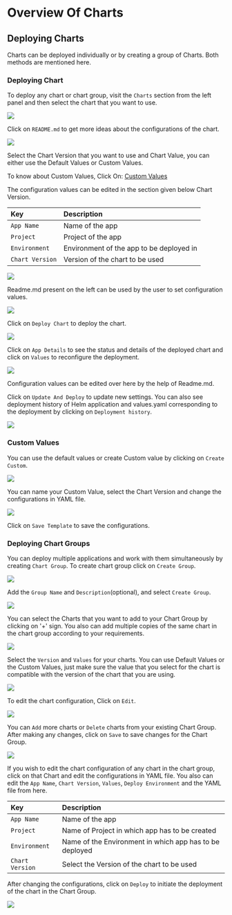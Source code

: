 # Overview Of Charts

## Deploying Charts

Charts can be deployed individually or by creating a group of Charts. Both methods are mentioned here.

### Deploying Chart

To deploy any chart or chart group, visit the `Charts` section from the left panel and then select the chart that you want to use.

![](https://devtron-public-asset.s3.us-east-2.amazonaws.com/images/deploy-chart/overview-of-charts/overview-of-charts-1.jpg)

Click on `README.md` to get more ideas about the configurations of the chart.

![](https://devtron-public-asset.s3.us-east-2.amazonaws.com/images/deploy-chart/overview-of-charts/overview-of-charts-2.jpg)

Select the Chart Version that you want to use and Chart Value, you can either use the Default Values or Custom Values.

To know about Custom Values, Click On: [Custom Values](overview-of-charts#custom-values)

The configuration values can be edited in the section given below Chart Version.

| Key | Description |
| :--- | :--- |
| `App Name` | Name of the app |
| `Project` | Project of the app |
| `Environment` | Environment of the app to be deployed in |
| `Chart Version` | Version of the chart to be used |

![](https://devtron-public-asset.s3.us-east-2.amazonaws.com/images/deploy-chart/overview-of-charts/overview-of-charts-3.jpg)

Readme.md present on the left can be used by the user to set configuration values.

![](https://devtron-public-asset.s3.us-east-2.amazonaws.com/images/deploy-chart/overview-of-charts/overview-of-charts-4.jpg)

Click on `Deploy Chart` to deploy the chart.

![](https://devtron-public-asset.s3.us-east-2.amazonaws.com/images/deploy-chart/overview-of-charts/overview-of-charts-5-2.jpg)

Click on `App Details` to see the status and details of the deployed chart and click on `Values` to reconfigure the deployment.

![](https://devtron-public-asset.s3.us-east-2.amazonaws.com/images/deploy-chart/overview-of-charts/overview-of-charts-6-2.jpg)

Configuration values can be edited over here by the help of Readme.md.

Click on `Update And Deploy` to update new settings.
You can also see deployment history of Helm application and values.yaml corresponding to the deployment by clicking on `Deployment history`.

![](https://devtron-public-asset.s3.us-east-2.amazonaws.com/images/deploy-chart/overview-of-charts/overview-of-charts-9-2.jpg)

### Custom Values

You can use the default values or create Custom value by clicking on `Create Custom`.

![](https://devtron-public-asset.s3.us-east-2.amazonaws.com/images/deploy-chart/overview-of-charts/overview-of-charts-7.jpg)

You can name your Custom Value, select the Chart Version and change the configurations in YAML file.

![](https://devtron-public-asset.s3.us-east-2.amazonaws.com/images/deploy-chart/overview-of-charts/overview-of-charts-8-2.jpg)

Click on `Save Template` to save the configurations.

### Deploying Chart Groups

You can deploy multiple applications and work with them simultaneously by creating `Chart Group`.
To create chart group click on `Create Group`.

![](https://devtron-public-asset.s3.us-east-2.amazonaws.com/images/deploy-chart/chart-group/chart-group-1.jpg)

Add the `Group Name` and `Description`(optional), and select `Create Group`.

![](https://devtron-public-asset.s3.us-east-2.amazonaws.com/images/deploy-chart/chart-group/chart-group-2.jpg)

You can select the Charts that you want to add to your Chart Group by clicking on '+' sign. You also can add multiple copies of the same chart in the chart group according to your requirements.

![](https://devtron-public-asset.s3.us-east-2.amazonaws.com/images/deploy-chart/chart-group/chart-group-3.jpg)

Select the `Version` and `Values` for your charts.
You can use Default Values or the Custom Values, just make sure the value that you select for the chart is compatible with the version of the chart that you are using.

![](https://devtron-public-asset.s3.us-east-2.amazonaws.com/images/deploy-chart/overview-of-charts/overview-of-charts-9.jpg)

To edit the chart configuration, Click on `Edit`.

![](https://devtron-public-asset.s3.us-east-2.amazonaws.com/images/deploy-chart/overview-of-charts/overview-of-charts-10.jpg)

You can `Add` more charts or `Delete` charts from your existing Chart Group.
After making any changes, click on `Save` to save changes for the Chart Group.

![](https://devtron-public-asset.s3.us-east-2.amazonaws.com/images/deploy-chart/overview-of-charts/overview-of-charts-11.jpg)

If you wish to edit the chart configuration of any chart in the chart group, click on that Chart and edit the configurations in YAML file. You also can edit the `App Name`, `Chart Version`, `Values`, `Deploy Environment` and the YAML file from here.

| Key | Description |
| :--- | :--- |
| `App Name` | Name of the app |
| `Project` | Name of Project in which app has to be created |
| `Environment` | Name of the Environment in which app has to be deployed |
| `Chart Version` | Select the Version of the chart to be used |

After changing the configurations, click on `Deploy` to initiate the deployment of the chart in the Chart Group.

![](https://devtron-public-asset.s3.us-east-2.amazonaws.com/images/deploy-chart/overview-of-charts/overview-of-charts-12.jpg)

